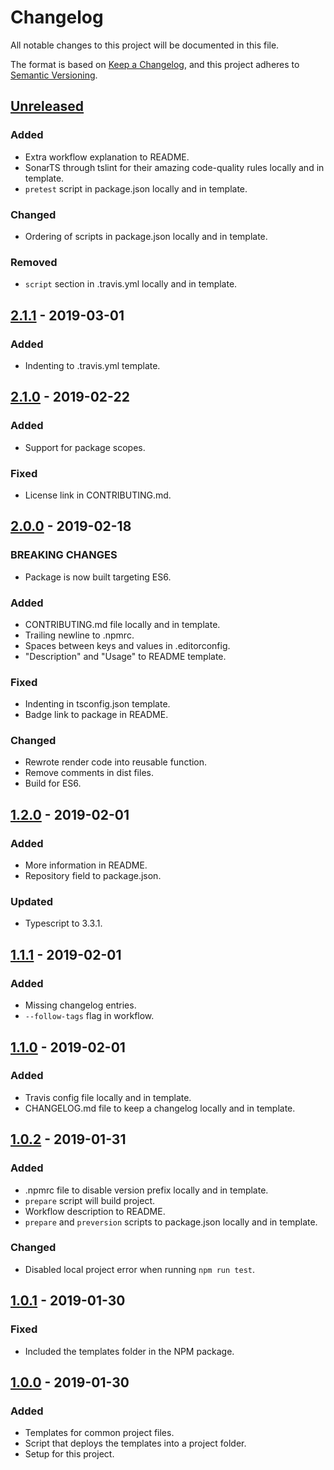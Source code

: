 # Changelog
All notable changes to this project will be documented in this file.

The format is based on [Keep a Changelog](https://keepachangelog.com/en/1.0.0/),
and this project adheres to [Semantic Versioning](https://semver.org/spec/v2.0.0.html).

## [Unreleased]
### Added
- Extra workflow explanation to README.
- SonarTS through tslint for their amazing code-quality rules locally and in template.
- `pretest` script in package.json locally and in template.

### Changed
- Ordering of scripts in package.json locally and in template.

### Removed
- `script` section in .travis.yml locally and in template.

## [2.1.1] - 2019-03-01
### Added
- Indenting to .travis.yml template.

## [2.1.0] - 2019-02-22
### Added
- Support for package scopes.

### Fixed
- License link in CONTRIBUTING.md.

## [2.0.0] - 2019-02-18
### BREAKING CHANGES
- Package is now built targeting ES6.

### Added
- CONTRIBUTING.md file locally and in template.
- Trailing newline to .npmrc.
- Spaces between keys and values in .editorconfig.
- "Description" and "Usage" to README template.

### Fixed
- Indenting in tsconfig.json template.
- Badge link to package in README.

### Changed
- Rewrote render code into reusable function.
- Remove comments in dist files.
- Build for ES6.

## [1.2.0] - 2019-02-01
### Added
- More information in README.
- Repository field to package.json.

### Updated
- Typescript to 3.3.1.

## [1.1.1] - 2019-02-01
### Added
- Missing changelog entries.
- `--follow-tags` flag in workflow.

## [1.1.0] - 2019-02-01
### Added
- Travis config file locally and in template.
- CHANGELOG.md file to keep a changelog locally and in template.

## [1.0.2] - 2019-01-31
### Added
- .npmrc file to disable version prefix locally and in template.
- `prepare` script will build project.
- Workflow description to README.
- `prepare` and `preversion` scripts to package.json locally and in template.

### Changed
- Disabled local project error when running `npm run test`.

## [1.0.1] - 2019-01-30
### Fixed
- Included the templates folder in the NPM package.

## [1.0.0] - 2019-01-30
### Added
- Templates for common project files.
- Script that deploys the templates into a project folder.
- Setup for this project.

[Unreleased]: https://github.com/Ionaru/create-package/compare/2.1.1...HEAD
[2.1.1]: https://github.com/Ionaru/create-package/compare/2.1.0...2.1.1
[2.1.0]: https://github.com/Ionaru/create-package/compare/2.0.0...2.1.0
[2.0.0]: https://github.com/Ionaru/create-package/compare/1.2.0...2.0.0
[1.2.0]: https://github.com/Ionaru/create-package/compare/1.1.1...1.2.0
[1.1.1]: https://github.com/Ionaru/create-package/compare/1.1.0...1.1.1
[1.1.0]: https://github.com/Ionaru/create-package/compare/1.0.2...1.1.0
[1.0.2]: https://github.com/Ionaru/create-package/compare/1.0.1...1.0.2
[1.0.1]: https://github.com/Ionaru/create-package/compare/1.0.0...1.0.1
[1.0.0]: https://github.com/Ionaru/create-package/compare/8a86e89...1.0.0
